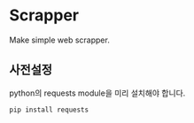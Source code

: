 # Scrapper
Make simple web scrapper.

## 사전설정
python의 requests module을 미리 설치해야 합니다.

```
pip install requests
```
